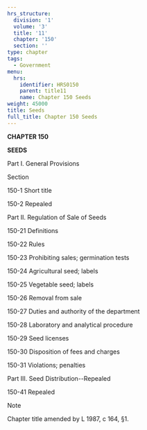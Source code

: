 ```yaml
---
hrs_structure:
  division: '1'
  volume: '3'
  title: '11'
  chapter: '150'
  section: ''
type: chapter
tags:
  - Government
menu:
  hrs:
    identifier: HRS0150
    parent: title11
    name: Chapter 150 Seeds
weight: 45000
title: Seeds
full_title: Chapter 150 Seeds
---
```

**CHAPTER 150**

**SEEDS**

Part I. General Provisions

Section

150-1 Short title

150-2 Repealed

Part II. Regulation of Sale of Seeds

150-21 Definitions

150-22 Rules

150-23 Prohibiting sales; germination tests

150-24 Agricultural seed; labels

150-25 Vegetable seed; labels

150-26 Removal from sale

150-27 Duties and authority of the department

150-28 Laboratory and analytical procedure

150-29 Seed licenses

150-30 Disposition of fees and charges

150-31 Violations; penalties

Part III. Seed Distribution--Repealed

150-41 Repealed

Note

Chapter title amended by L 1987, c 164, §1.